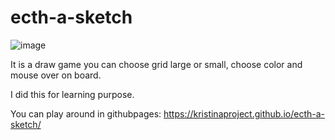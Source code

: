 # ecth-a-sketch

![image](https://user-images.githubusercontent.com/93782438/221115607-b4da0785-b9d2-4805-955e-fe789dd42270.png)

It is a draw game you can choose grid large or small, choose color and mouse over on board. 

I did this for learning purpose.

You can play around in githubpages:  https://kristinaproject.github.io/ecth-a-sketch/
